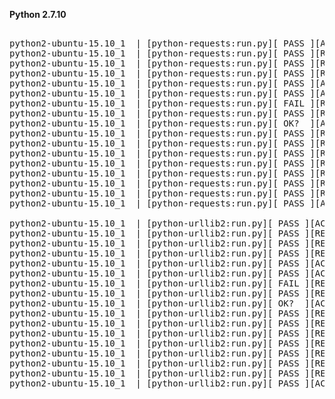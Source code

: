 **Python 2.7.10**

<pre>

python2-ubuntu-15.10_1  | [python-requests:run.py][ PASS ][ACCEPT][ supports SNI                  ][badssl.com]
python2-ubuntu-15.10_1  | [python-requests:run.py][ PASS ][REJECT][ expired                       ][expired.badssl.com]
python2-ubuntu-15.10_1  | [python-requests:run.py][ PASS ][REJECT][ wrong host                    ][wrong.host.badssl.com]
python2-ubuntu-15.10_1  | [python-requests:run.py][ PASS ][REJECT][ self-signed                   ][self-signed.badssl.com]
python2-ubuntu-15.10_1  | [python-requests:run.py][ PASS ][ACCEPT][ sha-256                       ][sha256.badssl.com]
python2-ubuntu-15.10_1  | [python-requests:run.py][ PASS ][ACCEPT][ 1000-sans                     ][1000-sans.badssl.com]
python2-ubuntu-15.10_1  | [python-requests:run.py][ FAIL ][REJECT][ 10000-sans (Bad in ten years) ][10000-sans.badssl.com]
python2-ubuntu-15.10_1  | [python-requests:run.py][ PASS ][REJECT][ incomplete-chain              ][incomplete-chain.badssl.com]
python2-ubuntu-15.10_1  | [python-requests:run.py][ OK?  ][ACCEPT][ pinning-test                  ][pinning-test.badssl.com]
python2-ubuntu-15.10_1  | [python-requests:run.py][ PASS ][REJECT][ superfish                     ][superfish.badssl.com]
python2-ubuntu-15.10_1  | [python-requests:run.py][ PASS ][REJECT][ edellroot                     ][edellroot.badssl.com]
python2-ubuntu-15.10_1  | [python-requests:run.py][ PASS ][REJECT][ dsdtestprovider               ][dsdtestprovider.badssl.com]
python2-ubuntu-15.10_1  | [python-requests:run.py][ PASS ][REJECT][ disable ca-bundles            ][badssl.com]
python2-ubuntu-15.10_1  | [python-requests:run.py][ PASS ][REJECT][ OS X vulnerability ][www.ssllabs.com]
python2-ubuntu-15.10_1  | [python-requests:run.py][ PASS ][REJECT][ Freak              ][www.ssllabs.com]
python2-ubuntu-15.10_1  | [python-requests:run.py][ PASS ][REJECT][ Logjam             ][www.ssllabs.com]
python2-ubuntu-15.10_1  | [python-requests:run.py][ PASS ][ACCEPT][ Valid cert ][google.com]

python2-ubuntu-15.10_1  | [python-urllib2:run.py][ PASS ][ACCEPT][ supports SNI                  ][badssl.com]
python2-ubuntu-15.10_1  | [python-urllib2:run.py][ PASS ][REJECT][ expired                       ][expired.badssl.com]
python2-ubuntu-15.10_1  | [python-urllib2:run.py][ PASS ][REJECT][ wrong host                    ][wrong.host.badssl.com]
python2-ubuntu-15.10_1  | [python-urllib2:run.py][ PASS ][REJECT][ self-signed                   ][self-signed.badssl.com]
python2-ubuntu-15.10_1  | [python-urllib2:run.py][ PASS ][ACCEPT][ sha-256                       ][sha256.badssl.com]
python2-ubuntu-15.10_1  | [python-urllib2:run.py][ PASS ][ACCEPT][ 1000-sans                     ][1000-sans.badssl.com]
python2-ubuntu-15.10_1  | [python-urllib2:run.py][ FAIL ][REJECT][ 10000-sans (Bad in ten years) ][10000-sans.badssl.com]
python2-ubuntu-15.10_1  | [python-urllib2:run.py][ PASS ][REJECT][ incomplete-chain              ][incomplete-chain.badssl.com]
python2-ubuntu-15.10_1  | [python-urllib2:run.py][ OK?  ][ACCEPT][ pinning-test                  ][pinning-test.badssl.com]
python2-ubuntu-15.10_1  | [python-urllib2:run.py][ PASS ][REJECT][ superfish                     ][superfish.badssl.com]
python2-ubuntu-15.10_1  | [python-urllib2:run.py][ PASS ][REJECT][ edellroot                     ][edellroot.badssl.com]
python2-ubuntu-15.10_1  | [python-urllib2:run.py][ PASS ][REJECT][ dsdtestprovider               ][dsdtestprovider.badssl.com]
python2-ubuntu-15.10_1  | [python-urllib2:run.py][ PASS ][REJECT][ disable ca-bundles            ][badssl.com]
python2-ubuntu-15.10_1  | [python-urllib2:run.py][ PASS ][REJECT][ OS X vulnerability ][www.ssllabs.com]
python2-ubuntu-15.10_1  | [python-urllib2:run.py][ PASS ][REJECT][ Freak              ][www.ssllabs.com]
python2-ubuntu-15.10_1  | [python-urllib2:run.py][ PASS ][REJECT][ Logjam             ][www.ssllabs.com]
python2-ubuntu-15.10_1  | [python-urllib2:run.py][ PASS ][ACCEPT][ Valid cert ][google.com]

</pre>
